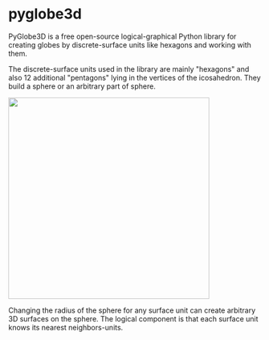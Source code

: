 # pyglobe3d
PyGlobe3D is a free open-source logical-graphical Python library for creating globes by discrete-surface units like hexagons and working with them. 

The discrete-surface units used in the library are mainly "hexagons" and also 12 additional "pentagons" lying in the vertices of the icosahedron. They build a sphere or an arbitrary part of sphere. 

<img src="https://user-images.githubusercontent.com/85578981/127783633-d5dc5e1b-57e8-426b-ae48-cb57790e715e.png" data-canonical-src="https://user-images.githubusercontent.com/85578981/127783633-d5dc5e1b-57e8-426b-ae48-cb57790e715e.png" width="400"/>

Changing the radius of the sphere for any surface unit can create arbitrary 3D surfaces on the sphere. The logical component is that each surface unit knows its nearest neighbors-units.
